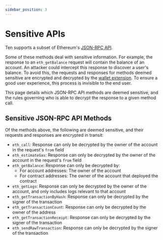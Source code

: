```yaml
---
sidebar_position: 3
---
```

# Sensitive APIs

Ten supports a subset of Ethereum's [JSON-RPC API](https://ethereum.org/en/developers/docs/apis/json-rpc/).

Some of these methods deal with sensitive information. For example, the response to an `eth_getBalance` request will
contain the balance of an account. An attacker could intercept this response to discover a user's balance. To avoid
this, the requests and responses for methods deemed sensitive are encrypted and decrypted by the
[wallet extension](/wallet-extension/wallet-extension). To ensure a good user experience, this process is
invisible to the end user.

This page details which JSON-RPC API methods are deemed sensitive, and the rules governing who is able to decrypt the
response to a given method call.

## Sensitive JSON-RPC API Methods

Of the methods above, the following are deemed sensitive, and their requests and responses are encrypted in transit:

* `eth_call`: Response can only be decrypted by the owner of the account in the request's `from` field
* `eth_estimateGas`: Response can only be decrypted by the owner of the account in the request's `from` field
* `eth_getBalance`: Response can only be decrypted by:
    * For account addresses: The owner of the account
    * For contract addresses: The owner of the account that deployed the contract
* `eth_getLogs`: Response can only be decrypted by the owner of the account, and only includes logs relevant to that
  account
* `eth_getTransactionByHash`: Response can only be decrypted by the signer of the transaction
* `eth_getTransactionCount`: Response can only be decrypted by the owner of the address
* `eth_getTransactionReceipt`: Response can only be decrypted by the signer of the transaction
* `eth_sendRawTransaction`: Response can only be decrypted by the signer of the transaction
